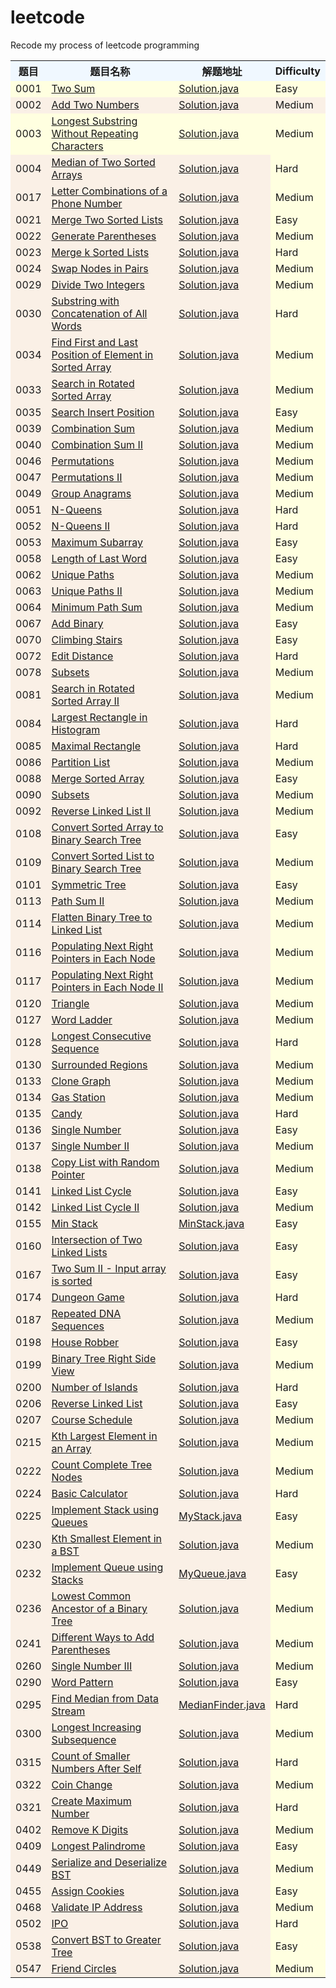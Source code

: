 # leetcode
Recode my process of leetcode programming
<table>

  <tr>
    <th width=7%, bgcolor=#F0F8FF>题目</th>
    <th width=62%, bgcolor=#F0F8FF>题目名称</th>
    <th width="9%", bgcolor=#F0F8FF>解题地址</th>
    <th width="7%%", bgcolor=#F0F8FF>Difficulty</th>
  </tr>
  
<tr>
<td bgcolor=#FFFFE0>0001</td>
<td bgcolor=#FFFFE0><a href="https://leetcode.com/problems/two-sum/">Two Sum</td>
<td bgcolor=#FFFFE0><a href="https://github.com/HelloWorld0318/leetcode/blob/master/src/main/java/com/hjx/leetcode/problem0001/Solution.java">Solution.java</td>
<td bgcolor=#FFFFE0>Easy</td>
</tr>
  
<tr>
<td bgcolor=#FAF0E6>0002</td>
<td bgcolor=#FAF0E6><a href="https://leetcode.com/problems/add-two-numbers/">Add Two Numbers</td>
<td bgcolor=#FAF0E6><a href="https://github.com/HelloWorld0318/leetcode/blob/master/src/main/java/com/hjx/leetcode/problem0002/Solution.java">Solution.java</td>
<td bgcolor=#FAF0E6>Medium</td>
</tr>
  
  <tr>
    <td bgcolor=#FFFFE0>0003</td>
    <td bgcolor=#FFFFE0><a href="https://leetcode.com/problems/longest-substring-without-repeating-characters/">Longest Substring Without Repeating Characters</td>
    <td bgcolor=#FFFFE0><a href="https://github.com/HelloWorld0318/leetcode/blob/master/src/main/java/com/hjx/leetcode/problem0003/Solution.java">Solution.java</td>
    <td bgcolor=#FFFFE0>Medium</td>
  </tr>
  
<tr>
<td bgcolor=#FAF0E6>0004</td>
<td bgcolor=#FAF0E6><a href="https://leetcode.com/problems/median-of-two-sorted-arrays/">Median of Two Sorted Arrays</td>
<td bgcolor=#FAF0E6><a href="https://github.com/HelloWorld0318/leetcode/tree/master/leetcode/src/problem0004/Solution.java">Solution.java</td>
<td bgcolor=#FFFFE0>Hard</td>    
</tr>
  
  <tr>
      <td bgcolor=#FAF0E6>0017</td>
      <td bgcolor=#FAF0E6><a href="https://leetcode.com/problems/letter-combinations-of-a-phone-number/">Letter Combinations of a Phone Number</td>
      <td bgcolor=#FAF0E6><a href="https://github.com/HelloWorld0318/leetcode/blob/master/src/main/java/com/hjx/leetcode/problem0017/Solution.java">Solution.java</td>
      <td bgcolor=#FFFFE0>Medium</td>
    </tr>
    
  <tr>
    <td bgcolor=#FAF0E6>0021</td>
    <td bgcolor=#FAF0E6><a href="https://leetcode.com/problems/merge-two-sorted-lists/">Merge Two Sorted Lists</td>
    <td bgcolor=#FAF0E6><a href="https://github.com/HelloWorld0318/leetcode/blob/master/src/main/java/com/hjx/leetcode/problem0021/Solution.java">Solution.java</td>
    <td bgcolor=#FFFFE0>Easy</td>
  </tr>
  
<tr>
<td bgcolor=#FAF0E6>0022</td>
<td bgcolor=#FAF0E6><a href="https://leetcode.com/problems/generate-parentheses/">Generate Parentheses</td>
<td bgcolor=#FAF0E6><a href="https://github.com/HelloWorld0318/leetcode/blob/master/src/main/java/com/hjx/leetcode/problem0022/Solution.java">Solution.java</td>
<td bgcolor=#FFFFE0>Medium</td>
</tr>
    
  <tr>
     <td bgcolor=#FAF0E6>0023</td>
     <td bgcolor=#FAF0E6><a href="https://leetcode.com/problems/merge-k-sorted-lists/">Merge k Sorted Lists</td>
     <td bgcolor=#FAF0E6><a href="https://github.com/HelloWorld0318/leetcode/blob/master/src/main/java/com/hjx/leetcode/problem0023/Solution.java">Solution.java</td>
     <td bgcolor=#FFFFE0>Hard</td>
  </tr>
    
  <tr>
      <td bgcolor=#FAF0E6>0024</td>
      <td bgcolor=#FAF0E6><a href="https://leetcode.com/problems/swap-nodes-in-pairs/">Swap Nodes in Pairs</td>
      <td bgcolor=#FAF0E6><a href="https://github.com/HelloWorld0318/leetcode/blob/master/src/main/java/com/hjx/leetcode/problem0024/Solution.java">Solution.java</td>
      <td bgcolor=#FFFFE0>Medium</td>
  </tr>

<tr>
<td bgcolor=#FAF0E6>0029</td>
<td bgcolor=#FAF0E6><a href="https://leetcode.com/problems/divide-two-integers/">Divide Two Integers</td>
<td bgcolor=#FAF0E6><a href="https://github.com/HelloWorld0318/leetcode/blob/master/src/main/java/com/hjx/leetcode/problem0029/Solution.java">Solution.java</td>
<td bgcolor=#FFFFE0>Medium</td>
</tr>

<tr>
<td bgcolor=#FAF0E6>0030</td>
<td bgcolor=#FAF0E6><a href="https://leetcode.com/problems/substring-with-concatenation-of-all-words/">Substring with Concatenation of All Words</td>
<td bgcolor=#FAF0E6><a href="https://github.com/HelloWorld0318/leetcode/blob/master/src/main/java/com/hjx/leetcode/problem0030/Solution.java">Solution.java</td>
<td bgcolor=#FFFFE0>Hard</td>
</tr>

<tr>
<td bgcolor=#FAF0E6>0034</td>
<td bgcolor=#FAF0E6><a href="https://leetcode.com/problems/find-first-and-last-position-of-element-in-sorted-array/">Find First and Last Position of Element in Sorted Array</td>
<td bgcolor=#FAF0E6><a href="https://github.com/HelloWorld0318/leetcode/blob/master/src/main/java/com/hjx/leetcode/problem0034/Solution.java">Solution.java</td>
<td bgcolor=#FFFFE0>Medium</td>
</tr>

<tr>
<td bgcolor=#FAF0E6>0033</td>
<td bgcolor=#FAF0E6><a href="https://leetcode.com/problems/search-in-rotated-sorted-array/">Search in Rotated Sorted Array</td>
<td bgcolor=#FAF0E6><a href="https://github.com/HelloWorld0318/leetcode/blob/master/src/main/java/com/hjx/leetcode/problem0033/Solution.java">Solution.java</td>
<td bgcolor=#FFFFE0>Medium</td>
</tr>

<tr>
<td bgcolor=#FAF0E6>0035</td>
<td bgcolor=#FAF0E6><a href="https://leetcode.com/problems/search-insert-position/">Search Insert Position</td>
<td bgcolor=#FAF0E6><a href="https://github.com/HelloWorld0318/leetcode/blob/master/src/main/java/com/hjx/leetcode/problem0035/Solution.java">Solution.java</td>
<td bgcolor=#FFFFE0>Easy</td>
</tr>
  
<tr>
<td bgcolor=#FAF0E6>0039</td>
<td bgcolor=#FAF0E6><a href="https://leetcode.com/problems/permutations/">Combination Sum</td>
<td bgcolor=#FAF0E6><a href="https://github.com/HelloWorld0318/leetcode/blob/master/src/main/java/com/hjx/leetcode/problem0039/Solution.java">Solution.java</td>
<td bgcolor=#FFFFE0>Medium</td>
</tr>

<tr>
<td bgcolor=#FAF0E6>0040</td>
<td bgcolor=#FAF0E6><a href="https://leetcode.com/problems/combination-sum-ii/">Combination Sum II</td>
<td bgcolor=#FAF0E6><a href="https://github.com/HelloWorld0318/leetcode/blob/master/src/main/java/com/hjx/leetcode/problem0040/Solution.java">Solution.java</td>
<td bgcolor=#FFFFE0>Medium</td>
</tr>

<tr>
<td bgcolor=#FAF0E6>0046</td>
<td bgcolor=#FAF0E6><a href="https://leetcode.com/problems/combination-sum/">Permutations</td>
<td bgcolor=#FAF0E6><a href="https://github.com/HelloWorld0318/leetcode/blob/master/src/main/java/com/hjx/leetcode/problem0046/Solution.java">Solution.java</td>
<td bgcolor=#FFFFE0>Medium</td>
</tr>
    
<tr>
<td bgcolor=#FAF0E6>0047</td>
<td bgcolor=#FAF0E6><a href="https://leetcode.com/problems/permutations-ii/">Permutations II</td>
<td bgcolor=#FAF0E6><a href="https://github.com/HelloWorld0318/leetcode/blob/master/src/main/java/com/hjx/leetcode/problem0047/Solution.java">Solution.java</td>
<td bgcolor=#FFFFE0>Medium</td>
</tr>
  
<tr>
<td bgcolor=#FAF0E6>0049</td>
<td bgcolor=#FAF0E6><a href="https://leetcode.com/problems/group-anagrams/">Group Anagrams</td>
<td bgcolor=#FAF0E6><a href="https://github.com/HelloWorld0318/leetcode/blob/master/src/main/java/com/hjx/leetcode/problem0049/Solution.java">Solution.java</td>
<td bgcolor=#FFFFE0>Medium</td>
</tr>

<tr>
<td bgcolor=#FAF0E6>0051</td>
<td bgcolor=#FAF0E6><a href="https://leetcode.com/problems/n-queens/">N-Queens</td>
<td bgcolor=#FAF0E6><a href="https://github.com/HelloWorld0318/leetcode/blob/master/src/main/java/com/hjx/leetcode/problem0051/Solution.java">Solution.java</td>
<td bgcolor=#FFFFE0>Hard</td>
</tr>

<tr>
<td bgcolor=#FAF0E6>0052</td>
<td bgcolor=#FAF0E6><a href="https://leetcode.com/problems/n-queens-ii/">N-Queens II</td>
<td bgcolor=#FAF0E6><a href="https://github.com/HelloWorld0318/leetcode/blob/master/src/main/java/com/hjx/leetcode/problem0052/Solution.java">Solution.java</td>
<td bgcolor=#FFFFE0>Hard</td>
</tr>

<tr>
<td bgcolor=#FAF0E6>0053</td>
<td bgcolor=#FAF0E6><a href="https://leetcode.com/problems/maximum-subarray/">Maximum Subarray</td>
<td bgcolor=#FAF0E6><a href="https://github.com/HelloWorld0318/leetcode/blob/master/src/main/java/com/hjx/leetcode/problem0053/Solution.java">Solution.java</td>
<td bgcolor=#FFFFE0>Easy</td>
</tr>  

  <tr>
       <td bgcolor=#FAF0E6>0058</td>
       <td bgcolor=#FAF0E6><a href="https://leetcode.com/problems/length-of-last-word/">Length of Last Word</td>
       <td bgcolor=#FAF0E6><a href="https://github.com/HelloWorld0318/leetcode/blob/master/src/main/java/com/hjx/leetcode/problem0058/Solution.java">Solution.java</td>
       <td bgcolor=#FFFFE0>Easy</td>
    </tr>

<tr>
<td bgcolor=#FAF0E6>0062</td>
<td bgcolor=#FAF0E6><a href="https://leetcode.com/problems/unique-paths/">Unique Paths</td>
<td bgcolor=#FAF0E6><a href="https://github.com/HelloWorld0318/leetcode/blob/master/src/main/java/com/hjx/leetcode/problem0062/Solution.java">Solution.java</td>
<td bgcolor=#FFFFE0>Medium</td>
</tr>

<tr>
<td bgcolor=#FAF0E6>0063</td>
<td bgcolor=#FAF0E6><a href="https://leetcode.com/problems/unique-paths-ii/">Unique Paths II</td>
<td bgcolor=#FAF0E6><a href="https://github.com/HelloWorld0318/leetcode/blob/master/src/main/java/com/hjx/leetcode/problem0063/Solution.java">Solution.java</td>
<td bgcolor=#FFFFE0>Medium</td>
</tr>

<tr>
<td bgcolor=#FAF0E6>0064</td>
<td bgcolor=#FAF0E6><a href="https://leetcode.com/problems/minimum-path-sum/">Minimum Path Sum</td>
<td bgcolor=#FAF0E6><a href="https://github.com/HelloWorld0318/leetcode/blob/master/src/main/java/com/hjx/leetcode/problem0064/Solution.java">Solution.java</td>
<td bgcolor=#FFFFE0>Medium</td>
</tr>  
      
  <tr>
         <td bgcolor=#FAF0E6>0067</td>
         <td bgcolor=#FAF0E6><a href="https://leetcode.com/problems/add-binary/">Add Binary</td>
         <td bgcolor=#FAF0E6><a href="https://github.com/HelloWorld0318/leetcode/blob/master/src/main/java/com/hjx/leetcode/problem0067/Solution.java">Solution.java</td>
         <td bgcolor=#FFFFE0>Easy</td>
      </tr>
   
<tr>
<td bgcolor=#FAF0E6>0070</td>
<td bgcolor=#FAF0E6><a href="https://leetcode.com/problems/climbing-stairs/">Climbing Stairs</td>
<td bgcolor=#FAF0E6><a href="https://github.com/HelloWorld0318/leetcode/blob/master/src/main/java/com/hjx/leetcode/problem0070/Solution.java">Solution.java</td>
<td bgcolor=#FFFFE0>Easy</td>
</tr>  

<tr>
<td bgcolor=#FAF0E6>0072</td>
<td bgcolor=#FAF0E6><a href="https://leetcode.com/problems/edit-distance/">Edit Distance</td>
<td bgcolor=#FAF0E6><a href="https://github.com/HelloWorld0318/leetcode/blob/master/src/main/java/com/hjx/leetcode/problem0072/Solution.java">Solution.java</td>
<td bgcolor=#FFFFE0>Hard</td>
</tr>
      
<tr>
<td bgcolor=#FAF0E6>0078</td>
<td bgcolor=#FAF0E6><a href="https://leetcode.com/problems/subsets/">Subsets</td>
<td bgcolor=#FAF0E6><a href="https://github.com/HelloWorld0318/leetcode/blob/master/src/main/java/com/hjx/leetcode/problem0078/Solution.java">Solution.java</td>
<td bgcolor=#FFFFE0>Medium</td>
</tr>     

<tr>
<td bgcolor=#FAF0E6>0081</td>
<td bgcolor=#FAF0E6><a href="https://leetcode.com/problems/search-in-rotated-sorted-array-ii/">Search in Rotated Sorted Array II</td>
<td bgcolor=#FAF0E6><a href="https://github.com/HelloWorld0318/leetcode/blob/master/src/main/java/com/hjx/leetcode/problem0081/Solution.java">Solution.java</td>
<td bgcolor=#FFFFE0>Medium</td>
</tr>

<tr>
<td bgcolor=#FAF0E6>0084</td>
<td bgcolor=#FAF0E6><a href="https://leetcode.com/problems/largest-rectangle-in-histogram/">Largest Rectangle in Histogram</td>
<td bgcolor=#FAF0E6><a href="https://github.com/HelloWorld0318/leetcode/blob/master/src/main/java/com/hjx/leetcode/problem0084/Solution.java">Solution.java</td>
<td bgcolor=#FFFFE0>Hard</td>
</tr>

<tr>
<td bgcolor=#FAF0E6>0085</td>
<td bgcolor=#FAF0E6><a href="https://leetcode.com/problems/maximal-rectangle/">Maximal Rectangle</td>
<td bgcolor=#FAF0E6><a href="https://github.com/HelloWorld0318/leetcode/blob/master/src/main/java/com/hjx/leetcode/problem0085/Solution.java">Solution.java</td>
<td bgcolor=#FFFFE0>Hard</td>
</tr>
      
  <tr>
    <td bgcolor=#FAF0E6>0086</td>
    <td bgcolor=#FAF0E6><a href="https://leetcode.com/problems/partition-list/">Partition List</td>
    <td bgcolor=#FAF0E6><a href="https://github.com/HelloWorld0318/leetcode/blob/master/src/main/java/com/hjx/leetcode/problem0086/Solution.java">Solution.java</td>
    <td bgcolor=#FFFFE0>Medium</td>    
  </tr>
  
  <tr>
      <td bgcolor=#FAF0E6>0088</td>
      <td bgcolor=#FAF0E6><a href="https://leetcode.com/problems/merge-sorted-array/">Merge Sorted Array</td>
      <td bgcolor=#FAF0E6><a href="https://github.com/HelloWorld0318/leetcode/blob/master/src/main/java/com/hjx/leetcode/problem0088/Solution.java">Solution.java</td>
      <td bgcolor=#FFFFE0>Easy</td>    
    </tr>

<tr>
<td bgcolor=#FAF0E6>0090</td>
<td bgcolor=#FAF0E6><a href="https://leetcode.com/problems/subsets/">Subsets</td>
<td bgcolor=#FAF0E6><a href="https://github.com/HelloWorld0318/leetcode/blob/master/src/main/java/com/hjx/leetcode/problem0090/Solution.java">Solution.java</td>
<td bgcolor=#FFFFE0>Medium</td>
</tr>
    
  <tr>
      <td bgcolor=#FAF0E6>0092</td>
      <td bgcolor=#FAF0E6><a href="https://leetcode.com/problems/reverse-linked-list-ii/">Reverse Linked List II</td>
      <td bgcolor=#FAF0E6><a href="https://github.com/HelloWorld0318/leetcode/blob/master/src/main/java/com/hjx/leetcode/problem0092/Solution.java">Solution.java</td>
      <td bgcolor=#FFFFE0>Medium</td>    
  </tr>

<tr>
<td bgcolor=#FAF0E6>0108</td>
<td bgcolor=#FAF0E6><a href="https://leetcode.com/problems/convert-sorted-array-to-binary-search-tree/">Convert Sorted Array to Binary Search Tree</td>
<td bgcolor=#FAF0E6><a href="https://github.com/HelloWorld0318/leetcode/blob/master/src/main/java/com/hjx/leetcode/problem0108/Solution.java">Solution.java</td>
<td bgcolor=#FFFFE0>Easy</td>
</tr>

<tr>
<td bgcolor=#FAF0E6>0109</td>
<td bgcolor=#FAF0E6><a href="https://leetcode.com/problems/convert-sorted-list-to-binary-search-tree/">Convert Sorted List to Binary Search Tree</td>
<td bgcolor=#FAF0E6><a href="https://github.com/HelloWorld0318/leetcode/blob/master/src/main/java/com/hjx/leetcode/problem0109/Solution.java">Solution.java</td>
<td bgcolor=#FFFFE0>Medium</td>
</tr>

<tr>
<td bgcolor=#FAF0E6>0101</td>
<td bgcolor=#FAF0E6><a href="https://leetcode.com/problems/symmetric-tree/">Symmetric Tree</td>
<td bgcolor=#FAF0E6><a href="https://github.com/HelloWorld0318/leetcode/blob/master/src/main/java/com/hjx/leetcode/problem0101/Solution.java">Solution.java</td>
<td bgcolor=#FFFFE0>Easy</td>    
</tr>

<tr>
<td bgcolor=#FAF0E6>0113</td>
<td bgcolor=#FAF0E6><a href="https://leetcode.com/problems/path-sum-ii/">Path Sum II</td>
<td bgcolor=#FAF0E6><a href="https://github.com/HelloWorld0318/leetcode/blob/master/src/main/java/com/hjx/leetcode/problem0113/Solution.java">Solution.java</td>
<td bgcolor=#FFFFE0>Medium</td>
</tr>

<tr>
<td bgcolor=#FAF0E6>0114</td>
<td bgcolor=#FAF0E6><a href="https://leetcode.com/problems/flatten-binary-tree-to-linked-list/">Flatten Binary Tree to Linked List</td>
<td bgcolor=#FAF0E6><a href="https://github.com/HelloWorld0318/leetcode/blob/master/src/main/java/com/hjx/leetcode/problem0114/Solution.java">Solution.java</td>
<td bgcolor=#FFFFE0>Medium</td>
</tr>

<tr>
<td bgcolor=#FAF0E6>0116</td>
<td bgcolor=#FAF0E6><a href="https://leetcode.com/problems/populating-next-right-pointers-in-each-node/">Populating Next Right Pointers in Each Node</td>
<td bgcolor=#FAF0E6><a href="https://github.com/HelloWorld0318/leetcode/blob/master/src/main/java/com/hjx/leetcode/problem0116/Solution.java">Solution.java</td>
<td bgcolor=#FFFFE0>Medium</td>    
</tr>

<tr>
<td bgcolor=#FAF0E6>0117</td>
<td bgcolor=#FAF0E6><a href="https://leetcode.com/problems/populating-next-right-pointers-in-each-node-ii/">Populating Next Right Pointers in Each Node II</td>
<td bgcolor=#FAF0E6><a href="https://github.com/HelloWorld0318/leetcode/blob/master/src/main/java/com/hjx/leetcode/problem0117/Solution.java">Solution.java</td>
<td bgcolor=#FFFFE0>Medium</td>
</tr>
  
<tr>
<td bgcolor=#FAF0E6>0120</td>
<td bgcolor=#FAF0E6><a href="https://leetcode.com/problems/triangle/">Triangle</td>
<td bgcolor=#FAF0E6><a href="https://github.com/HelloWorld0318/leetcode/blob/master/src/main/java/com/hjx/leetcode/problem0120/Solution.java">Solution.java</td>
<td bgcolor=#FFFFE0>Medium</td>
</tr>  
  
<tr>
<td bgcolor=#FAF0E6>0127</td>
<td bgcolor=#FAF0E6><a href="https://leetcode.com/problems/word-ladder/">Word Ladder</td>
<td bgcolor=#FAF0E6><a href="https://github.com/HelloWorld0318/leetcode/tree/master/leetcode/src/problem0127/Solution.java">Solution.java</td>
<td bgcolor=#FFFFE0>Medium</td>    
</tr> 

<tr>
<td bgcolor=#FAF0E6>0128</td>
<td bgcolor=#FAF0E6><a href="https://leetcode.com/problems/longest-consecutive-sequence/">Longest Consecutive Sequence</td>
<td bgcolor=#FAF0E6><a href="https://github.com/HelloWorld0318/leetcode/blob/master/src/main/java/com/hjx/leetcode/problem0128/Solution.java">Solution.java</td>
<td bgcolor=#FFFFE0>Hard</td>
</tr> 

<tr>
<td bgcolor=#FAF0E6>0130</td>
<td bgcolor=#FAF0E6><a href="https://leetcode.com/problems/surrounded-regions/">Surrounded Regions</td>
<td bgcolor=#FAF0E6><a href="https://github.com/HelloWorld0318/leetcode/blob/master/src/main/java/com/hjx/leetcode/problem0130/Solution.java">Solution.java</td>
<td bgcolor=#FFFFE0>Medium</td>
</tr>

<tr>
<td bgcolor=#FAF0E6>0133</td>
<td bgcolor=#FAF0E6><a href="https://leetcode.com/problems/clone-graph/">Clone Graph</td>
<td bgcolor=#FAF0E6><a href="https://github.com/HelloWorld0318/leetcode/blob/master/src/main/java/com/hjx/leetcode/problem0133/Solution.java">Solution.java</td>
<td bgcolor=#FFFFE0>Medium</td>
</tr>

  <tr>
      <td bgcolor=#FAF0E6>0134</td>
      <td bgcolor=#FAF0E6><a href="https://leetcode.com/problems/gas-station/">Gas Station</td>
      <td bgcolor=#FAF0E6><a href="https://github.com/HelloWorld0318/leetcode/blob/master/src/main/java/com/hjx/leetcode/problem0134/Solution.java">Solution.java</td>
      <td bgcolor=#FFFFE0>Medium</td>    
    </tr>
    
  <tr>
        <td bgcolor=#FAF0E6>0135</td>
        <td bgcolor=#FAF0E6><a href="https://leetcode.com/problems/candy/">Candy</td>
        <td bgcolor=#FAF0E6><a href="https://github.com/HelloWorld0318/leetcode/blob/master/src/main/java/com/hjx/leetcode/problem0135/Solution.java">Solution.java</td>
        <td bgcolor=#FFFFE0>Hard</td>    
  </tr>

<tr>
<td bgcolor=#FAF0E6>0136</td>
<td bgcolor=#FAF0E6><a href="https://leetcode.com/problems/single-number/">Single Number</td>
<td bgcolor=#FAF0E6><a href="https://github.com/HelloWorld0318/leetcode/blob/master/src/main/java/com/hjx/leetcode/problem0136/Solution.java">Solution.java</td>
<td bgcolor=#FFFFE0>Easy</td>
</tr>

<tr>
<td bgcolor=#FAF0E6>0137</td>
<td bgcolor=#FAF0E6><a href="https://leetcode.com/problems/single-number-ii/">Single Number II</td>
<td bgcolor=#FAF0E6><a href="https://github.com/HelloWorld0318/leetcode/blob/master/src/main/java/com/hjx/leetcode/problem0137/Solution.java">Solution.java</td>
<td bgcolor=#FFFFE0>Medium</td>
</tr>
      
  <tr>
    <td bgcolor=#FAF0E6>0138</td>
    <td bgcolor=#FAF0E6><a href="https://leetcode.com/problems/linked-list-cycle/">Copy List with Random Pointer</td>
    <td bgcolor=#FAF0E6><a href="https://github.com/HelloWorld0318/leetcode/blob/master/src/main/java/com/hjx/leetcode/problem0138/Solution.java">Solution.java</td>
    <td bgcolor=#FFFFE0>Medium</td>    
  </tr>
  
  <tr>
    <td bgcolor=#FAF0E6>0141</td>
    <td bgcolor=#FAF0E6><a href="https://leetcode.com/problems/copy-list-with-random-pointer/">Linked List Cycle</td>
    <td bgcolor=#FAF0E6><a href="https://github.com/HelloWorld0318/leetcode/blob/master/src/main/java/com/hjx/leetcode/problem0141/Solution.java">Solution.java</td>
    <td bgcolor=#FFFFE0>Easy</td>    
  </tr>
    
  <tr>
    <td bgcolor=#FAF0E6>0142</td>
    <td bgcolor=#FAF0E6><a href="https://leetcode.com/problems/linked-list-cycle-ii/">Linked List Cycle II</td>
    <td bgcolor=#FAF0E6><a href="https://github.com/HelloWorld0318/leetcode/blob/master/src/main/java/com/hjx/leetcode/problem0142/Solution.java">Solution.java</td>
    <td bgcolor=#FFFFE0>Medium</td>    
  </tr>
  
  <tr>
      <td bgcolor=#FAF0E6>0155</td>
      <td bgcolor=#FAF0E6><a href="https://leetcode.com/problems/min-stack/">Min Stack</td>
      <td bgcolor=#FAF0E6><a href="https://github.com/HelloWorld0318/leetcode/blob/master/src/main/java/com/hjx/leetcode/problem0155/MinStack.java">MinStack.java</td>
      <td bgcolor=#FFFFE0>Easy</td>    
    </tr>
    
  <tr>
    <td bgcolor=#FAF0E6>0160</td>
    <td bgcolor=#FAF0E6><a href="https://leetcode.com/problems/intersection-of-two-linked-lists/">Intersection of Two Linked Lists</td>
    <td bgcolor=#FAF0E6><a href="https://github.com/HelloWorld0318/leetcode/blob/master/src/main/java/com/hjx/leetcode/problem0160/Solution.java">Solution.java</td>
    <td bgcolor=#FFFFE0>Easy</td>    
  </tr>
  
  <tr>
      <td bgcolor=#FAF0E6>0167</td>
      <td bgcolor=#FAF0E6><a href="https://leetcode.com/problems/two-sum-ii-input-array-is-sorted/">Two Sum II - Input array is sorted</td>
      <td bgcolor=#FAF0E6><a href="https://github.com/HelloWorld0318/leetcode/blob/master/src/main/java/com/hjx/leetcode/problem0167/Solution.java">Solution.java</td>
      <td bgcolor=#FFFFE0>Easy</td>    
    </tr>

<tr>
<td bgcolor=#FAF0E6>0174</td>
<td bgcolor=#FAF0E6><a href="https://leetcode.com/problems/dungeon-game/">Dungeon Game</td>
<td bgcolor=#FAF0E6><a href="https://github.com/HelloWorld0318/leetcode/blob/master/src/main/java/com/hjx/leetcode/problem0174/Solution.java">Solution.java</td>
<td bgcolor=#FFFFE0>Hard</td>
</tr>

<tr>
<td bgcolor=#FAF0E6>0187</td>
<td bgcolor=#FAF0E6><a href="https://leetcode.com/problems/repeated-dna-sequences/">Repeated DNA Sequences</td>
<td bgcolor=#FAF0E6><a href="https://github.com/HelloWorld0318/leetcode/blob/master/src/main/java/com/hjx/leetcode/problem0187/Solution.java">Solution.java</td>
<td bgcolor=#FFFFE0>Medium</td>
</tr>

<tr>
<td bgcolor=#FAF0E6>0198</td>
<td bgcolor=#FAF0E6><a href="https://leetcode.com/problems/house-robber/">House Robber</td>
<td bgcolor=#FAF0E6><a href="https://github.com/HelloWorld0318/leetcode/blob/master/src/main/java/com/hjx/leetcode/problem0198/Solution.java">Solution.java</td>
<td bgcolor=#FFFFE0>Easy</td>
</tr>

<tr>
<td bgcolor=#FAF0E6>0199</td>
<td bgcolor=#FAF0E6><a href="https://leetcode.com/problems/binary-tree-right-side-view/">Binary Tree Right Side View</td>
<td bgcolor=#FAF0E6><a href="https://github.com/HelloWorld0318/leetcode/tree/master/leetcode/src/problem0199/Solution.java">Solution.java</td>
<td bgcolor=#FFFFE0>Medium</td>    
</tr>
    
<tr>
<td bgcolor=#FAF0E6>0200</td>
<td bgcolor=#FAF0E6><a href="https://leetcode.com/problems/number-of-islands/">Number of Islands</td>
<td bgcolor=#FAF0E6><a href="https://github.com/HelloWorld0318/leetcode/tree/master/leetcode/src/problem0200/Solution.java">Solution.java</td>
<td bgcolor=#FFFFE0>Hard</td>    
</tr>
  
  <tr>
     <td bgcolor=#FAF0E6>0206</td>
     <td bgcolor=#FAF0E6><a href="https://leetcode.com/problems/reverse-linked-list/">Reverse Linked List</td>
     <td bgcolor=#FAF0E6><a href="https://github.com/HelloWorld0318/leetcode/blob/master/src/main/java/com/hjx/leetcode/problem0206/Solution.java">Solution.java</td>
     <td bgcolor=#FFFFE0>Easy</td>    
  </tr>

<tr>
<td bgcolor=#FAF0E6>0207</td>
<td bgcolor=#FAF0E6><a href="https://leetcode.com/problems/course-schedule/">Course Schedule</td>
<td bgcolor=#FAF0E6><a href="https://github.com/HelloWorld0318/leetcode/blob/master/src/main/java/com/hjx/leetcode/problem0207/Solution.java">Solution.java</td>
<td bgcolor=#FFFFE0>Medium</td>    
</tr>  
  
  <tr>
       <td bgcolor=#FAF0E6>0215</td>
       <td bgcolor=#FAF0E6><a href="https://leetcode.com/problems/kth-largest-element-in-an-array/">Kth Largest Element in an Array</td>
       <td bgcolor=#FAF0E6><a href="https://github.com/HelloWorld0318/leetcode/blob/master/src/main/java/com/hjx/leetcode/problem0215/Solution.java">Solution.java</td>
       <td bgcolor=#FFFFE0>Medium</td>    
    </tr>

<tr>
<td bgcolor=#FAF0E6>0222</td>
<td bgcolor=#FAF0E6><a href="https://leetcode.com/problems/count-complete-tree-nodes/">Count Complete Tree Nodes</td>
<td bgcolor=#FAF0E6><a href="https://github.com/HelloWorld0318/leetcode/blob/master/src/main/java/com/hjx/leetcode/problem0222/Solution.java">Solution.java</td>
<td bgcolor=#FFFFE0>Medium</td>    
</tr>
  
  <tr>
     <td bgcolor=#FAF0E6>0224</td>
       <td bgcolor=#FAF0E6><a href="https://leetcode.com/problems/basic-calculator/">Basic Calculator</td>
       <td bgcolor=#FAF0E6><a href="https://github.com/HelloWorld0318/leetcode/blob/master/src/main/java/com/hjx/leetcode/problem0224/Solution.java">Solution.java</td>
       <td bgcolor=#FFFFE0>Hard</td>
  </tr>
    
  <tr>
    <td bgcolor=#FAF0E6>0225</td>
    <td bgcolor=#FAF0E6><a href="https://leetcode.com/problems/implement-stack-using-queues/">Implement Stack using Queues</td>
    <td bgcolor=#FAF0E6><a href="https://github.com/HelloWorld0318/leetcode/blob/master/src/main/java/com/hjx/leetcode/problem0225/MyStack.java">MyStack.java</td>
    <td bgcolor=#FFFFE0>Easy</td>
  </tr>

<tr>
<td bgcolor=#FAF0E6>0230</td>
<td bgcolor=#FAF0E6><a href="https://leetcode.com/problems/kth-smallest-element-in-a-bst/">Kth Smallest Element in a BST</td>
<td bgcolor=#FAF0E6><a href="https://github.com/HelloWorld0318/leetcode/blob/master/src/main/java/com/hjx/leetcode/problem0230/Solution.java">Solution.java</td>
<td bgcolor=#FFFFE0>Medium</td>
</tr>
    
  <tr>
    <td bgcolor=#FAF0E6>0232</td>
    <td bgcolor=#FAF0E6><a href="https://leetcode.com/problems/implement-queue-using-stacks/">Implement Queue using Stacks</td>
    <td bgcolor=#FAF0E6><a href="https://github.com/HelloWorld0318/leetcode/blob/master/src/main/java/com/hjx/leetcode/problem0232/MyQueue.java">MyQueue.java</td>
    <td bgcolor=#FFFFE0>Easy</td>
  </tr>
 
<tr>
<td bgcolor=#FAF0E6>0236</td>
<td bgcolor=#FAF0E6><a href="https://leetcode.com/problems/lowest-common-ancestor-of-a-binary-tree/">Lowest Common Ancestor of a Binary Tree</td>
<td bgcolor=#FAF0E6><a href="https://github.com/HelloWorld0318/leetcode/blob/master/src/main/java/com/hjx/leetcode/problem0236/Solution.java">Solution.java</td>
<td bgcolor=#FFFFE0>Medium</td>
</tr>
  
<tr>
<td bgcolor=#FAF0E6>0241</td>
<td bgcolor=#FAF0E6><a href="https://leetcode.com/problems/different-ways-to-add-parentheses/">Different Ways to Add Parentheses</td>
<td bgcolor=#FAF0E6><a href="https://github.com/HelloWorld0318/leetcode/blob/master/src/main/java/com/hjx/leetcode/problem0241/Solution.java">Solution.java</td>
<td bgcolor=#FFFFE0>Medium</td>
</tr>  

<tr>
<td bgcolor=#FAF0E6>0260</td>
<td bgcolor=#FAF0E6><a href="https://leetcode.com/problems/single-number-iii/">Single Number III</td>
<td bgcolor=#FAF0E6><a href="https://github.com/HelloWorld0318/leetcode/blob/master/src/main/java/com/hjx/leetcode/problem0260/Solution.java">Solution.java</td>
<td bgcolor=#FFFFE0>Medium</td>
</tr>

<tr>
<td bgcolor=#FAF0E6>0290</td>
<td bgcolor=#FAF0E6><a href="https://leetcode.com/problems/word-pattern/">Word Pattern</td>
<td bgcolor=#FAF0E6><a href="https://github.com/HelloWorld0318/leetcode/blob/master/src/main/java/com/hjx/leetcode/problem0290/Solution.java">Solution.java</td>
<td bgcolor=#FFFFE0>Easy</td>
</tr>

  <tr>
      <td bgcolor=#FAF0E6>0295</td>
      <td bgcolor=#FAF0E6><a href="https://leetcode.com/problems/find-median-from-data-stream/">Find Median from Data Stream</td>
      <td bgcolor=#FAF0E6><a href="https://github.com/HelloWorld0318/leetcode/blob/master/src/main/java/com/hjx/leetcode/problem0295/MedianFinder.java">MedianFinder.java</td>
      <td bgcolor=#FFFFE0>Hard</td>
  </tr>

<tr>
<td bgcolor=#FAF0E6>0300</td>
<td bgcolor=#FAF0E6><a href="https://leetcode.com/problems/longest-increasing-subsequence/">Longest Increasing Subsequence</td>
<td bgcolor=#FAF0E6><a href="https://github.com/HelloWorld0318/leetcode/blob/master/src/main/java/com/hjx/leetcode/problem0300/Solution.java">Solution.java</td>
<td bgcolor=#FFFFE0>Medium</td>
</tr>

<tr>
<td bgcolor=#FAF0E6>0315</td>
<td bgcolor=#FAF0E6><a href="https://leetcode.com/problems/count-of-smaller-numbers-after-self/">Count of Smaller Numbers After Self</td>
<td bgcolor=#FAF0E6><a href="https://github.com/HelloWorld0318/leetcode/blob/master/src/main/java/com/hjx/leetcode/problem0315/Solution.java">Solution.java</td>
<td bgcolor=#FFFFE0>Hard</td>
</tr>
  
<tr>
<td bgcolor=#FAF0E6>0322</td>
<td bgcolor=#FAF0E6><a href="https://leetcode.com/problems/coin-change/">Coin Change</td>
<td bgcolor=#FAF0E6><a href="https://github.com/HelloWorld0318/leetcode/blob/master/src/main/java/com/hjx/leetcode/problem0322/Solution.java">Solution.java</td>
<td bgcolor=#FFFFE0>Medium</td>
</tr>  

  <tr>
    <td bgcolor=#FAF0E6>0321</td>
    <td bgcolor=#FAF0E6><a href="https://leetcode.com/problems/create-maximum-number/">Create Maximum Number</td>
    <td bgcolor=#FAF0E6><a href="https://github.com/HelloWorld0318/leetcode/blob/master/src/main/java/com/hjx/leetcode/problem0321/Solution.java">Solution.java</td>
    <td bgcolor=#FFFFE0>Hard</td>
  </tr>
  
  <tr>
    <td bgcolor=#FAF0E6>0402</td>
    <td bgcolor=#FAF0E6><a href="https://leetcode.com/problems/remove-k-digits/">Remove K Digits</td>
    <td bgcolor=#FAF0E6><a href="https://github.com/HelloWorld0318/leetcode/blob/master/src/main/java/com/hjx/leetcode/problem0402/Solution.java">Solution.java</td>
    <td bgcolor=#FFFFE0>Medium</td>
  </tr>

<tr>
<td bgcolor=#FAF0E6>0409</td>
<td bgcolor=#FAF0E6><a href="https://leetcode.com/problems/longest-palindrome/">Longest Palindrome</td>
<td bgcolor=#FAF0E6><a href="https://github.com/HelloWorld0318/leetcode/blob/master/src/main/java/com/hjx/leetcode/problem0409/Solution.java">Solution.java</td>
<td bgcolor=#FFFFE0>Easy</td>
</tr>

<tr>
<td bgcolor=#FAF0E6>0449</td>
<td bgcolor=#FAF0E6><a href="https://leetcode.com/problems/serialize-and-deserialize-bst/">Serialize and Deserialize BST</td>
<td bgcolor=#FAF0E6><a href="https://github.com/HelloWorld0318/leetcode/blob/master/src/main/java/com/hjx/leetcode/problem0449/Solution.java">Solution.java</td>
<td bgcolor=#FFFFE0>Medium</td>
</tr>
  
  <tr>
        <td bgcolor=#FAF0E6>0455</td>
        <td bgcolor=#FAF0E6><a href="https://leetcode.com/problems/assign-cookies/">Assign Cookies</td>
        <td bgcolor=#FAF0E6><a href="https://github.com/HelloWorld0318/leetcode/blob/master/src/main/java/com/hjx/leetcode/problem0455/Solution.java">Solution.java</td>
        <td bgcolor=#FFFFE0>Easy</td>
    </tr>

<tr>
<td bgcolor=#FAF0E6>0468</td>
<td bgcolor=#FAF0E6><a href="https://leetcode.com/problems/validate-ip-address/">Validate IP Address</td>
<td bgcolor=#FAF0E6><a href="https://github.com/HelloWorld0318/leetcode/blob/master/src/main/java/com/hjx/leetcode/problem0468/Solution.java">Solution.java</td>
<td bgcolor=#FFFFE0>Medium</td>
</tr>
    
   <tr>
        <td bgcolor=#FAF0E6>0502</td>
        <td bgcolor=#FAF0E6><a href="https://leetcode.com/problems/ipo/">IPO</td>
        <td bgcolor=#FAF0E6><a href="https://github.com/HelloWorld0318/leetcode/blob/master/src/main/java/com/hjx/leetcode/problem0502/Solution.java">Solution.java</td>
        <td bgcolor=#FFFFE0>Hard</td>
    </tr>

<tr>
<td bgcolor=#FAF0E6>0538</td>
<td bgcolor=#FAF0E6><a href="https://leetcode.com/problems/convert-bst-to-greater-tree/">Convert BST to Greater Tree</td>
<td bgcolor=#FAF0E6><a href="https://github.com/HelloWorld0318/leetcode/blob/master/src/main/java/com/hjx/leetcode/problem0538/Solution.java">Solution.java</td>
<td bgcolor=#FFFFE0>Easy</td>
</tr>

<tr>
<td bgcolor=#FAF0E6>0547</td>
<td bgcolor=#FAF0E6><a href="https://leetcode.com/problems/friend-circles/">Friend Circles</td>
<td bgcolor=#FAF0E6><a href="https://github.com/HelloWorld0318/leetcode/blob/master/src/main/java/com/hjx/leetcode/problem0547/Solution.java">Solution.java</td>
<td bgcolor=#FFFFE0>Medium</td>
</tr>
  
</table>